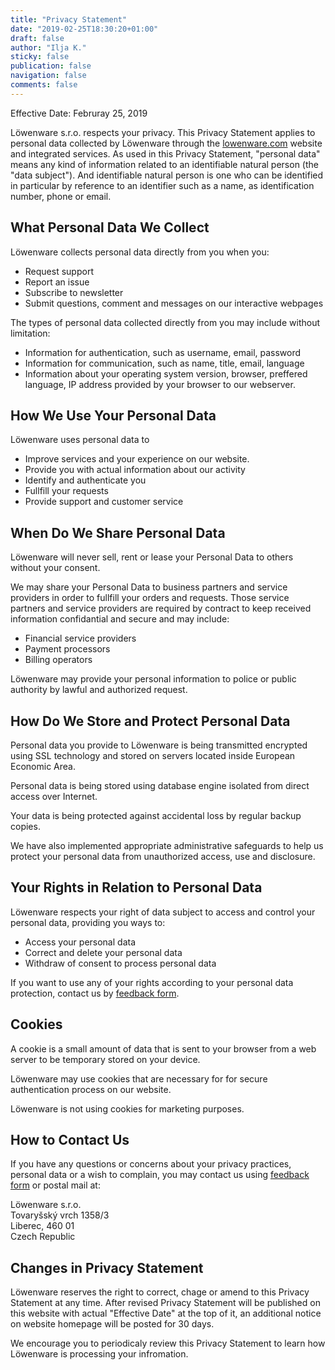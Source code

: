 ```yaml
---
title: "Privacy Statement"
date: "2019-02-25T18:30:20+01:00"
draft: false
author: "Ilja K."
sticky: false
publication: false
navigation: false
comments: false
---
```


Effective Date: Februray 25, 2019

Löwenware s.r.o. respects your privacy. This Privacy Statement applies to 
personal data collected by Löwenware through the [lowenware.com](https://lowenware.com/) 
website and integrated services. As used in this Privacy Statement, "personal
data" means any kind of information related to an identifiable natural person
(the "data subject"). And identifiable natural person is one who can be
identified in particular by reference to an identifier such as a name, as
identification number, phone or email.

## What Personal Data We Collect

Löwenware collects personal data directly from you when you:

*   Request support
*   Report an issue
*   Subscribe to newsletter
*   Submit questions, comment and messages on our interactive webpages

The types of personal data collected directly from you may include without
limitation:

*   Information for authentication, such as username, email, password
*   Information for communication, such as name, title, email, language
*   Information about your operating system version, browser, preffered
language, IP address provided by your browser to our webserver.

## How We Use Your Personal Data

Löwenware uses personal data to

*   Improve services and your experience on our website.
*   Provide you with actual information about our activity
*   Identify and authenticate you
*   Fullfill your requests
*   Provide support and customer service

## When Do We Share Personal Data

Löwenware will never sell, rent or lease your Personal Data to others without
your consent.

We may share your Personal Data to business partners and service providers in
order to fullfill your orders and requests. Those service partners and service
providers are required by contract to keep received information confidantial and secure and may include:

*   Financial service providers
*   Payment processors
*   Billing operators

Löwenware may provide your personal information to police or public authority
by lawful and authorized request.

## How Do We Store and Protect Personal Data

Personal data you provide to Löwenware is being transmitted encrypted using SSL
technology and stored on servers located inside European Economic Area.

Personal data is being stored using database engine isolated from direct access
over Internet.

Your data is being protected against accidental loss by regular backup copies.

We have also implemented appropriate administrative safeguards to help us
protect your personal data from unauthorized access, use and disclosure.

## Your Rights in Relation to Personal Data

Löwenware respects your right of data subject to access and control your
personal data, providing you ways to:

*   Access your personal data
*   Correct and delete your personal data
*   Withdraw of consent to process personal data

If you want to use any of your rights according to your personal data
protection, contact us by [feedback form](/contact/).

## Cookies

A cookie is a small amount of data that is sent to your browser from a web
server to be temporary stored on your device.

Löwenware may use cookies that are necessary for for secure authentication
process on our website.

Löwenware is not using cookies for marketing purposes.

## How to Contact Us

If you have any questions or concerns about your privacy practices, personal
data or a wish to complain, you may contact us using [feedback form](/contact/)
or postal mail at:

Löwenware s.r.o.  
Tovaryšský vrch 1358/3  
Liberec, 460 01  
Czech Republic  

## Changes in Privacy Statement

Löwenware reserves the right to correct, chage or amend to this Privacy
Statement at any time. After revised Privacy Statement will be published on
this website with actual "Effective Date" at the top of it, an additional
notice on website homepage will be posted for 30 days.

We encourage you to periodicaly review this Privacy Statement to learn how
Löwenware is processing your infromation.

